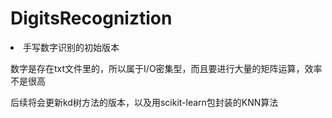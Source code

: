 # DigitsRecogniztion
<li>手写数字识别的初始版本</li>
<p>数字是存在txt文件里的，所以属于I/O密集型，而且要进行大量的矩阵运算，效率不是很高</p>
<p>后续将会更新kd树方法的版本，以及用scikit-learn包封装的KNN算法</p>
